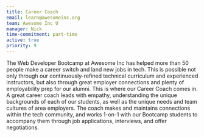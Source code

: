 ```yaml
---
title: Career Coach
email: learn@awesomeinc.org
team: Awesome Inc U
manager: Nick
time-commitment: part-time
active: true
priority: 9
---
```

The Web Developer Bootcamp at Awesome Inc has helped more than 50 people make a career switch and land new jobs in tech. This is possible not only through our continuously-refined technical curriculum and experienced instructors, but also through great employer connections and plenty of employability prep for our alumni. This is where our Career Coach comes in. A great career coach leads with empathy, understanding the unique backgrounds of each of our students, as well as the unique needs and team cultures of area employers. The coach makes and maintains connections within the tech community, and works 1-on-1 with our Bootcamp students to accompany them through job applications, interviews, and offer negotiations.
